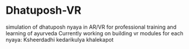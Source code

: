 # Dhatuposh-VR
simulation of dhatuposh nyaya in AR/VR for professional training and learning of ayurveda
Currently working on building vr modules for each nyaya:
Ksheerdadhi
kedarikulya
khalekapot


